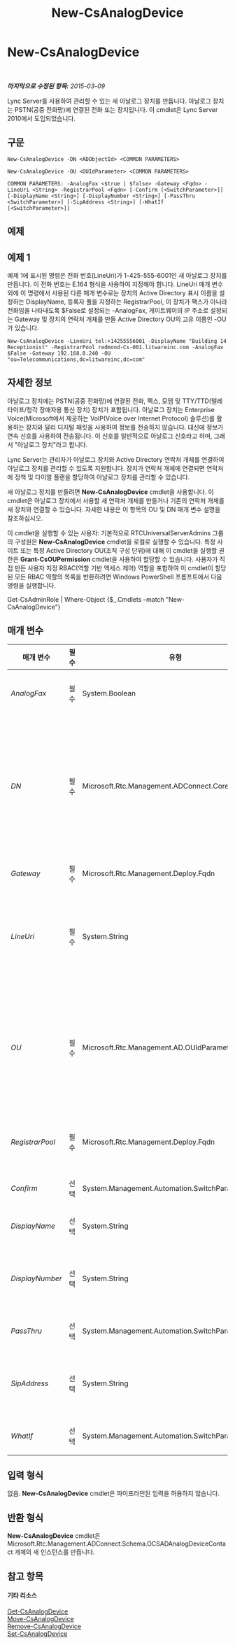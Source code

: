 ﻿---
title: New-CsAnalogDevice
TOCTitle: New-CsAnalogDevice
ms:assetid: c02755d6-b651-4385-91a0-5b594dc67751
ms:mtpsurl: https://technet.microsoft.com/ko-kr/library/Gg412937(v=OCS.15)
ms:contentKeyID: 49304917
ms.date: 08/24/2015
mtps_version: v=OCS.15
ms.translationtype: HT
---

# New-CsAnalogDevice

 

_**마지막으로 수정된 항목:** 2015-03-09_

Lync Server를 사용하여 관리할 수 있는 새 아날로그 장치를 만듭니다. 아날로그 장치는 PSTN(공중 전화망)에 연결된 전화 또는 장치입니다. 이 cmdlet은 Lync Server 2010에서 도입되었습니다.

## 구문

    New-CsAnalogDevice -DN <ADObjectId> <COMMON PARAMETERS>

    New-CsAnalogDevice -OU <OUIdParameter> <COMMON PARAMETERS>

    COMMON PARAMETERS: -AnalogFax <$true | $false> -Gateway <Fqdn> -LineUri <String> -RegistrarPool <Fqdn> [-Confirm [<SwitchParameter>]] [-DisplayName <String>] [-DisplayNumber <String>] [-PassThru <SwitchParameter>] [-SipAddress <String>] [-WhatIf [<SwitchParameter>]]

## 예제

## 예제 1

예제 1에 표시된 명령은 전화 번호(LineUri)가 1-425-555-6001인 새 아날로그 장치를 만듭니다. 이 전화 번호는 E.164 형식을 사용하여 지정해야 합니다. LineUri 매개 변수 외에 이 명령에서 사용된 다른 매개 변수로는 장치의 Active Directory 표시 이름을 설정하는 DisplayName, 등록자 풀을 지정하는 RegistrarPool, 이 장치가 팩스가 아니라 전화임을 나타내도록 $False로 설정되는 -AnalogFax, 게이트웨이의 IP 주소로 설정되는 Gateway 및 장치의 연락처 개체를 만들 Active Directory OU의 고유 이름인 -OU가 있습니다.

    New-CsAnalogDevice -LineUri tel:+14255556001 -DisplayName "Building 14 Receptionist" -RegistrarPool redmond-Cs-001.litwareinc.com -AnalogFax $False -Gateway 192.168.0.240 -OU "ou=Telecommunications,dc=litwareinc,dc=com"

## 자세한 정보

아날로그 장치에는 PSTN(공중 전화망)에 연결된 전화, 팩스, 모뎀 및 TTY/TTD(텔레타이프/청각 장애자용 통신 장치) 장치가 포함됩니다. 아날로그 장치는 Enterprise Voice(Microsoft에서 제공하는 VoIP(Voice over Internet Protocol) 솔루션)를 활용하는 장치와 달리 디지털 패킷을 사용하여 정보를 전송하지 않습니다. 대신에 정보가 연속 신호를 사용하여 전송됩니다. 이 신호를 일반적으로 아날로그 신호라고 하며, 그래서 "아날로그 장치"라고 합니다.

Lync Server는 관리자가 아날로그 장치와 Active Directory 연락처 개체를 연결하여 아날로그 장치를 관리할 수 있도록 지원합니다. 장치가 연락처 개체에 연결되면 연락처에 정책 및 다이얼 플랜을 할당하여 아날로그 장치를 관리할 수 있습니다.

새 아날로그 장치를 만들려면 **New-CsAnalogDevice** cmdlet을 사용합니다. 이 cmdlet은 아날로그 장치에서 사용할 새 연락처 개체를 만들거나 기존의 연락처 개체를 새 장치와 연결할 수 있습니다. 자세한 내용은 이 항목의 OU 및 DN 매개 변수 설명을 참조하십시오.

이 cmdlet을 실행할 수 있는 사용자: 기본적으로 RTCUniversalServerAdmins 그룹의 구성원은 **New-CsAnalogDevice** cmdlet을 로컬로 실행할 수 있습니다. 특정 사이트 또는 특정 Active Directory OU(조직 구성 단위)에 대해 이 cmdlet을 실행할 권한은 **Grant-CsOUPermission** cmdlet을 사용하여 할당할 수 있습니다. 사용자가 직접 만든 사용자 지정 RBAC(역할 기반 액세스 제어) 역할을 포함하여 이 cmdlet이 할당된 모든 RBAC 역할의 목록을 반환하려면 Windows PowerShell 프롬프트에서 다음 명령을 실행합니다.

Get-CsAdminRole | Where-Object {$\_.Cmdlets –match "New-CsAnalogDevice"}

## 매개 변수


<table>
<colgroup>
<col style="width: 25%" />
<col style="width: 25%" />
<col style="width: 25%" />
<col style="width: 25%" />
</colgroup>
<thead>
<tr class="header">
<th>매개 변수</th>
<th>필수</th>
<th>유형</th>
<th>설명</th>
</tr>
</thead>
<tbody>
<tr class="odd">
<td><p><em>AnalogFax</em></p></td>
<td><p>필수</p></td>
<td><p>System.Boolean</p></td>
<td><p>아날로그 장치가 팩스인 경우 True($True)로 설정합니다. 장치가 팩스가 아닌 경우 False($False)로 설정합니다.</p></td>
</tr>
<tr class="even">
<td><p><em>DN</em></p></td>
<td><p>필수</p></td>
<td><p>Microsoft.Rtc.Management.ADConnect.Core.ADObjectId</p></td>
<td><p>기존의 Active Directory 연락처 개체와 아날로그 장치를 연결하는 데 사용됩니다. 아날로그 장치와 연결할 연락처 개체가 있는 경우 DN 매개 변수를 사용하고 이 매개 변수 뒤에 해당 연락처의 고유 이름을 지정합니다(예: -DN &quot;cn=Building 14 Lobby,dc=litwareinc,dc=com&quot;). 지정한 연락처가 존재하지 않는 경우 명령이 실패합니다.</p>
<p>같은 명령에서 OU와 DN 매개 변수를 함께 사용할 수는 없습니다.</p></td>
</tr>
<tr class="odd">
<td><p><em>Gateway</em></p></td>
<td><p>필수</p></td>
<td><p>Microsoft.Rtc.Management.Deploy.Fqdn</p></td>
<td><p>아날로그 장치에 사용될 PSTN 게이트웨이의 IP 주소입니다.</p></td>
</tr>
<tr class="even">
<td><p><em>LineUri</em></p></td>
<td><p>필수</p></td>
<td><p>System.String</p></td>
<td><p>아날로그 장치의 전화 번호입니다. URI(Uniform Resource Identifier) 행은 E.164 형식으로 지정하고 &quot;TEL:&quot; 접두사로 시작해야 합니다(예: TEL:+14255551297). 모든 내선 번호는 회선 URI의 끝에 추가해야 합니다(예: &quot;TEL:+14255551297;ext=51297&quot;).</p></td>
</tr>
<tr class="odd">
<td><p><em>OU</em></p></td>
<td><p>필수</p></td>
<td><p>Microsoft.Rtc.Management.AD.OUIdParameter</p></td>
<td><p>연락처 개체를 저장할 Active Directory OU(조직 구성 단위)의 고유 이름입니다(예: -OU &quot;ou=Redmond,dc=litwareinc,dc=com&quot;).</p>
<p>OU 매개 변수를 포함하면 지정된 OU에 새 연락처가 만들어지고 이 연락처에 자동으로 GUID(Globally Unique identifier)가 공용 이름으로 할당됩니다. 따라서 연락처 개체는 {ce84964a-c4da-4622-ad34-c54ff3ed361f}와 유사한 이름을 갖게 됩니다.</p>
<p></p></td>
</tr>
<tr class="even">
<td><p><em>RegistrarPool</em></p></td>
<td><p>필수</p></td>
<td><p>Microsoft.Rtc.Management.Deploy.Fqdn</p></td>
<td><p>연락처 개체를 저장할 등록자 풀의 FQDN(정규화된 도메인 이름)입니다(예: -RegistrarPool &quot;atl-cs-001.litwareinc.com&quot;).</p></td>
</tr>
<tr class="odd">
<td><p><em>Confirm</em></p></td>
<td><p>선택</p></td>
<td><p>System.Management.Automation.SwitchParameter</p></td>
<td><p>명령을 실행하기 전에 확인 메시지를 표시합니다.</p></td>
</tr>
<tr class="even">
<td><p><em>DisplayName</em></p></td>
<td><p>선택</p></td>
<td><p>System.String</p></td>
<td><p>아날로그 장치의 Active Directory 표시 이름을 구성합니다.</p></td>
</tr>
<tr class="odd">
<td><p><em>DisplayNumber</em></p></td>
<td><p>선택</p></td>
<td><p>System.String</p></td>
<td><p>Lync에 표시되는 전화 번호입니다. DisplayNumber 속성의 형식은 원하는 대로 지정할 수 있습니다(예: 1-800-555-1234, 1-(800)-555-1234, 1.800.555.1234 등).</p></td>
</tr>
<tr class="even">
<td><p><em>PassThru</em></p></td>
<td><p>선택</p></td>
<td><p>System.Management.Automation.SwitchParameter</p></td>
<td><p>공통 영역 전화를 나타내는 개체를 반환합니다.</p></td>
</tr>
<tr class="odd">
<td><p><em>SipAddress</em></p></td>
<td><p>선택</p></td>
<td><p>System.String</p></td>
<td><p>아날로그 장치가 Lync와 같은 SIP 장치와 통신할 수 있도록 허용하는 고유 식별자(전자 메일 주소와 유사함)입니다. SIP 주소에는 &quot;sip:&quot; 접두사를 붙여야 합니다(예: sip:bldg14lobby@litwareinc.com).</p></td>
</tr>
<tr class="even">
<td><p><em>WhatIf</em></p></td>
<td><p>선택</p></td>
<td><p>System.Management.Automation.SwitchParameter</p></td>
<td><p>명령을 실제로 실행하지 않고도 명령이 실행될 경우 발생할 수 있는 현상을 설명합니다.</p></td>
</tr>
</tbody>
</table>


## 입력 형식

없음. **New-CsAnalogDevice** cmdlet은 파이프라인된 입력을 허용하지 않습니다.

## 반환 형식

**New-CsAnalogDevice** cmdlet은 Microsoft.Rtc.Management.ADConnect.Schema.OCSADAnalogDeviceContact 개체의 새 인스턴스를 만듭니다.

## 참고 항목

#### 기타 리소스

[Get-CsAnalogDevice](get-csanalogdevice.md)  
[Move-CsAnalogDevice](move-csanalogdevice.md)  
[Remove-CsAnalogDevice](remove-csanalogdevice.md)  
[Set-CsAnalogDevice](set-csanalogdevice.md)

